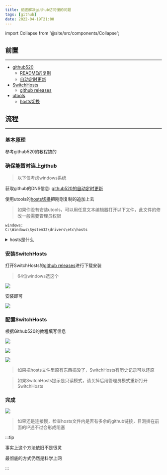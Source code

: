 ```yaml
---
title: 彻底解决github访问慢的问题
tags: [github]
date: 2022-04-19T21:00
---
```

<!--truncate-->

import Collapse from '@site/src/components/Collapse';

## 前置
---

- [github520](https://github.com/521xueweihan/GitHub520)
    - [README的复制](/Other/bak/github520)
    - [自动定时更新](https://raw.hellogithub.com/hosts)
- [SwitchHosts](https://swh.app/zh/)
    - [github releases](https://github.com/oldj/SwitchHosts/releases)
- [utools](https://u.tools)
    - [hosts切换](/Computer/efficiency/utools#--hosts切换)

## 流程
---

### 基本原理

参考github520的教程搞的

### 确保能暂时连上github


> 以下仅考虑windows系统

获取github的DNS信息: [github520的自动定时更新](https://raw.hellogithub.com/hosts)

使用utools的[hosts切换](/Computer/efficiency/utools#--hosts切换)把刚刚复制的追加上去

> 如果你没有安装utools，可以用任意文本编辑器打开以下文件，此文件的修改一般需要管理员权限
```
windows: 
C:\Windows\System32\drivers\etc\hosts
```

<details>
<summary>hosts是什么</summary>

当电脑访问域名时，会先在本地的hosts文件内查询对应的ip地址，找不到才会上DNS服务器查询

hosts文件是没有后缀名的文本文档，每行可以以"\<IP地址\> \<域名\>"组成

"#"号开头代表注释

每个域名在hosts里可以有多个ip地址，一个找不到会去找下一个

> [hosts文件的作用以及hosts中多个ip映射一个域名地址的解析顺序](https://blog.csdn.net/weixin_45853776/article/details/107356756)

</details>


### 安装SwitchHosts

打开SwitchHosts的[github releases](https://github.com/oldj/SwitchHosts/releases)进行下载安装

> 64位windows选这个

![](https://s2.loli.net/2022/04/20/7Xe1TZUYxMQID4C.png)

安装即可

![](https://s2.loli.net/2022/04/20/ZwqzlVtxWaGYkno.png)

### 配置SwitchHosts

根据Github520的教程填写信息

![](https://s2.loli.net/2022/04/20/xQd4OqEU7I6SMlv.png)

![](https://s2.loli.net/2022/04/20/EpYfln6QmhiB8xs.png)

![](https://s2.loli.net/2022/04/20/DxIkpgcCdiaWRQ8.png)

> 如果把hosts文件里原有东西搞没了，SwitchHosts有历史记录可以还原

> 如果SwitchHosts提示是只读模式，请关掉后用管理员模式重新打开SwitchHosts

### 完成

![](https://s2.loli.net/2022/04/20/s1cb84jB3u7YaGv.png)

> 如果还是连接慢，检查hosts文件内是否有多余的github链接，目测排在前面的IP通不过会形成阻塞

:::tip

事实上这个方法依旧不是很灵

最彻底的方式仍然是科学上网

:::